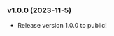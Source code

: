 <!-- 
### vVersionN (yyyy-mm-dd)
  - feature: new feature added/edited description
  - fix: description
  - etc: etc
 -->
### v1.0.0 (2023-11-5)
  - Release version 1.0.0 to public!